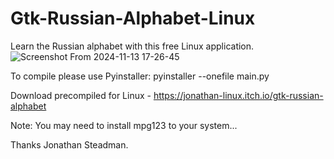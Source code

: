 # Gtk-Russian-Alphabet-Linux
Learn the Russian alphabet with this free Linux application.
![Screenshot From 2024-11-13 17-26-45](https://github.com/user-attachments/assets/0acf78d8-844e-4475-9d66-9fdc3009fa2d)

To compile please use Pyinstaller:
pyinstaller --onefile main.py

Download precompiled for Linux - https://jonathan-linux.itch.io/gtk-russian-alphabet

Note: You may need to install mpg123 to your system...

Thanks Jonathan Steadman.
